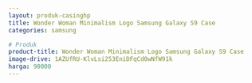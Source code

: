 ```yaml
---
layout: produk-casinghp
title: Wonder Woman Minimalism Logo Samsung Galaxy S9 Case
categories: samsung

# Produk
product-title: Wonder Woman Minimalism Logo Samsung Galaxy S9 Case
image-drive: 1AZUfRU-KlvLsi253EniDFqCd0wNfW91k
harga: 90000
---
```

